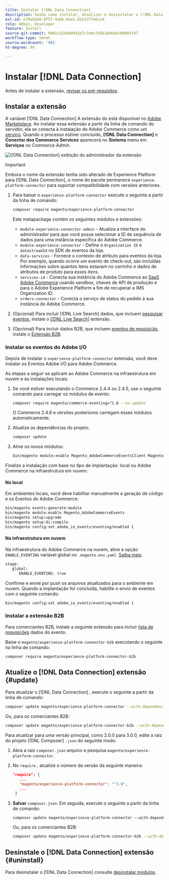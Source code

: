 ```yaml
---
title: Instalar [!DNL Data Connection]
description: Saiba como instalar, atualizar e desinstalar o [!DNL Data Connection] extensão do Adobe Commerce.
exl-id: e78e8ab0-8757-4ab6-8ee1-d2e137fe6ced
role: Admin, Developer
feature: Install
source-git-commit: 9001cd24db0941b7c7edcfd5b10464dc90084fd7
workflow-type: tm+mt
source-wordcount: '481'
ht-degree: 0%

---
```


# Instalar [!DNL Data Connection]

Antes de instalar a extensão, [revisar os pré-requisitos](overview.md#prereqs).

## Instalar a extensão

A variável [!DNL Data Connection] A extensão do está disponível no [Adobe Marketplace](https://commercemarketplace.adobe.com/magento-experience-platform-connector.html). Ao instalar essa extensão a partir da linha de comando do servidor, ela se conecta à instalação do Adobe Commerce como um [serviço](../landing/saas.md). Quando o processo estiver concluído, **[!DNL Data Connection]** e **Conector dos Commerce Services** aparecerá no **Sistema** menu em **Serviços** no Commerce _Admin_.

![[!DNL Data Connection] exibição do administrador da extensão](assets/epc-adminui.png)

>[!IMPORTANT]
>
>Embora o nome da extensão tenha sido alterado de Experience Platform para [!DNL Data Connection], o nome do pacote permanece `experience-platform-connector` para suportar compatibilidade com versões anteriores.

1. Para baixar o `experience-platform-connector` execute o seguinte a partir da linha de comando:

   ```bash
   composer require magento/experience-platform-connector
   ```

   Este metapackage contém os seguintes módulos e extensões:

   * `module-experience-connector-admin` - Atualiza a interface do administrador para que você possa selecionar a ID de sequência de dados para uma instância específica do Adobe Commerce.
   * `module-experience-connector` - Define o `Organization ID` e `datastreamId` no SDK de eventos da loja.
   * `data-services` - Fornece o contexto de atributo para eventos da loja. Por exemplo, quando ocorre um evento de check-out, são incluídas informações sobre quantos itens estavam no carrinho e dados de atributos de produto para esses itens.
   * `services-id` - Conecta sua instância do Adobe Commerce ao [SaaS Adobe Commerce](../landing/saas.md) usando sandbox, chaves de API de produção e para o Adobe Experience Platform a fim de recuperar a IMS Organization ID.
   * `orders-connector` - Conecta o serviço de status do pedido à sua instância do Adobe Commerce.

1. (Opcional) Para incluir [!DNL Live Search] dados, que incluem [pesquisar eventos](events.md#search-events), instale o [[!DNL Live Search]](../live-search/install.md) extensão.

1. (Opcional) Para incluir dados B2B, que incluem [eventos de requisição](events.md#b2b-events), instale o [Extensão B2B](#install-the-b2b-extension).

### Instalar os eventos do Adobe I/O

Depois de instalar o `experience-platform-connector` extensão, você deve instalar os Eventos Adobe I/O para Adobe Commerce.

As etapas a seguir se aplicam ao Adobe Commerce na infraestrutura em nuvem e às instalações locais.

1. Se você estiver executando o Commerce 2.4.4 ou 2.4.5, use o seguinte comando para carregar os módulos de evento:

   ```bash
   composer require magento/commerce-eventing=^1.0 --no-update
   ```

   O Commerce 2.4.6 e versões posteriores carregam esses módulos automaticamente.

1. Atualize as dependências do projeto.

   ```bash
   composer update
   ```

1. Ative os novos módulos:

   ```bash
   bin/magento module:enable Magento_AdobeCommerceEventsClient Magento_AdobeCommerceEventsGenerator Magento_AdobeIoEventsClient Magento_AdobeCommerceOutOfProcessExtensibility
   ```

Finalize a instalação com base no tipo de implantação: local ou Adobe Commerce na infraestrutura em nuvem.

#### No local

Em ambientes locais, você deve habilitar manualmente a geração de código e os Eventos do Adobe Commerce:

```bash
bin/magento events:generate:module
bin/magento module:enable Magento_AdobeCommerceEvents
bin/magento setup:upgrade
bin/magento setup:di:compile
bin/magento config:set adobe_io_events/eventing/enabled 1
```

#### Na infraestrutura em nuvem

Na infraestrutura do Adobe Commerce na nuvem, ative a opção `ENABLE_EVENTING` variável global no `.magento.env.yaml`. [Saiba mais](https://experienceleague.adobe.com/docs/commerce-cloud-service/user-guide/configure/env/stage/variables-global.html#enable_eventing).

```bash
stage:
   global:
      ENABLE_EVENTING: true
```

Confirme e envie por push os arquivos atualizados para o ambiente em nuvem. Quando a implantação for concluída, habilite o envio de eventos com o seguinte comando:

```bash
bin/magento config:set adobe_io_events/eventing/enabled 1
```

### Instalar a extensão B2B

Para comerciantes B2B, instale a seguinte extensão para incluir [lista de requisições](events.md#b2b-events) dados do evento.

Baixe o `magento/experience-platform-connector-b2b` executando o seguinte na linha de comando:

```bash
composer require magento/experience-platform-connector-b2b
```

## Atualize o [!DNL Data Connection] extensão {#update}

Para atualizar o [!DNL Data Connection] , execute o seguinte a partir da linha de comando:

```bash
composer update magento/experience-platform-connector --with-dependencies
```

Ou, para os comerciantes B2B:

```bash
composer update magento/experience-platform-connector-b2b --with-dependencies
```

Para atualizar para uma versão principal, como 2.0.0 para 3.0.0, edite a raiz do projeto [!DNL Composer] `.json` do seguinte modo:

1. Abra a raiz `composer.json` arquivo e pesquisa `magento/experience-platform-connector`.

1. No `require` , atualize o número da versão da seguinte maneira:

   ```json
   "require": {
      ...
      "magento/experience-platform-connector": "^3.0",
      ...
    }
   ```

1. **Salvar** `composer.json`. Em seguida, execute o seguinte a partir da linha de comando:

   ```bash
   composer update magento/experience-platform-connector –-with-dependencies
   ```

   Ou, para os comerciantes B2B:

   ```bash
   composer update magento/experience-platform-connector-b2b --with-dependencies
   ```

## Desinstale o [!DNL Data Connection] extensão {#uninstall}

Para desinstalar o [!DNL Data Connection] consulte [desinstalar módulos](https://experienceleague.adobe.com/docs/commerce-operations/installation-guide/tutorials/uninstall-modules.html).
